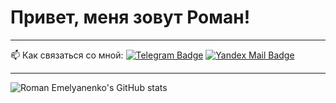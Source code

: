
# Привет, меня зовут Роман!

---

:mailbox: Как связаться со мной: [![Telegram Badge](https://img.shields.io/badge/-Roman%20Emelyanenko-blue?style=flat&logo=Telegram&logoColor=white)](https://t.me/mystery32) [![Yandex Mail Badge](https://img.shields.io/badge/-Yandex%20Mail-yellow)](mailto:alexeyf08@gmail.com)

---

![Roman Emelyanenko's GitHub stats](https://github-readme-stats.vercel.app/api?username=mystery32&show_icons=true&bg_color=00000000)